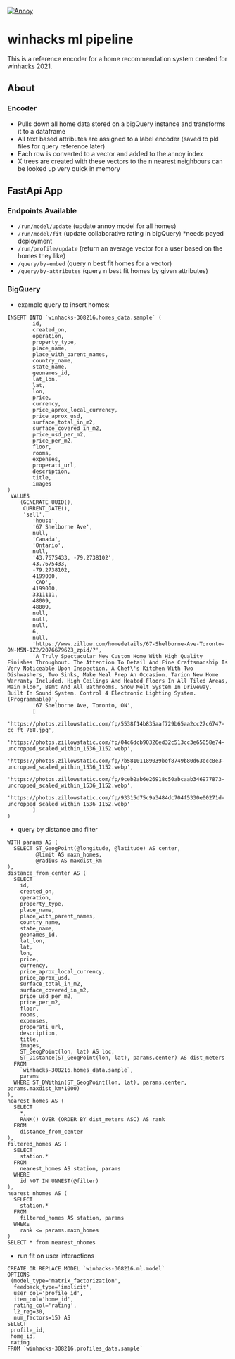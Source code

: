[![Annoy](https://badgen.net/badge/Powered%20by/Annoy/blue)](https://github.com/spotify/annoy)

# winhacks ml pipeline
This is a reference encoder for a home recommendation system created for winhacks 2021.

## About
### Encoder
- Pulls down all home data stored on a bigQuery instance and transforms it to a dataframe
- All text based attributes are assigned to a label encoder (saved to pkl files for query reference later)
- Each row is converted to a vector and added to the annoy index
- X trees are created with these vectors to the n nearest neighbours can be looked up very quick in memory

## FastApi App
### Endpoints Available
- `/run/model/update` (update annoy model for all homes)
- `/run/model/fit` (update collaborative rating in bigQuery) *needs payed deployment
- `/run/profile/update` (return an average vector for a user based on the homes they like)
- `/query/by-embed` (query n best fit homes for a vector)
- `/query/by-attributes` (query n best fit homes by given attributes)

### BigQuery
- example query to insert homes:
```angular2
INSERT INTO `winhacks-308216.homes_data.sample` (
        id,
        created_on,
        operation,
        property_type,
        place_name,
        place_with_parent_names,
        country_name,
        state_name,
        geonames_id,
        lat_lon,
        lat,
        lon,
        price,
        currency,
        price_aprox_local_currency,
        price_aprox_usd,
        surface_total_in_m2,
        surface_covered_in_m2,
        price_usd_per_m2,
        price_per_m2,
        floor,
        rooms,
        expenses,
        properati_url,
        description,
        title,
        images
)
 VALUES 
    (GENERATE_UUID(),
     CURRENT_DATE(),
     'sell',
        'house',
        '67 Shelborne Ave',
        null,
        'Canada',
        'Ontario',
        null,
        '43.7675433, -79.2738102',
        43.7675433,
        -79.2738102,
        4199000,
        'CAD',
        4199000,
        3311111,
        48009,
        48009,
        null,
        null,
        null,
        6,
        null,
        'https://www.zillow.com/homedetails/67-Shelborne-Ave-Toronto-ON-M5N-1Z2/2076679623_zpid/?',
        'A Truly Spectacular New Custom Home With High Quality Finishes Throughout. The Attention To Detail And Fine Craftsmanship Is Very Noticeable Upon Inspection. A Chef\'s Kitchen With Two Dishwashers, Two Sinks, Make Meal Prep An Occasion. Tarion New Home Warranty Included. High Ceilings And Heated Floors In All Tiled Areas, Main Floor, Bsmt And All Bathrooms. Snow Melt System In Driveway. Built In Sound System. Control 4 Electronic Lighting System.(Programmable)',
        '67 Shelborne Ave, Toronto, ON',
        [
        'https://photos.zillowstatic.com/fp/5538f14b835aaf729b65aa2cc27c6747-cc_ft_768.jpg',
        'https://photos.zillowstatic.com/fp/04c6dcb90326ed32c513cc3e65058e74-uncropped_scaled_within_1536_1152.webp', 
        'https://photos.zillowstatic.com/fp/7b58101189039bef8749b80d63ecc8e3-uncropped_scaled_within_1536_1152.webp',
        'https://photos.zillowstatic.com/fp/9ceb2ab6e26918c50abcaab346977873-uncropped_scaled_within_1536_1152.webp',
        'https://photos.zillowstatic.com/fp/93315d75c9a3484dc704f5330e00271d-uncropped_scaled_within_1536_1152.webp'
        ]
)
```
- query by distance and filter
```angular2
WITH params AS (
  SELECT ST_GeogPoint(@longitude, @latitude) AS center,
         @limit AS maxn_homes,
         @radius AS maxdist_km
),
distance_from_center AS (
  SELECT
    id,
    created_on,
    operation,
    property_type,
    place_name,
    place_with_parent_names,
    country_name,
    state_name,
    geonames_id,
    lat_lon,
    lat,
    lon,
    price,
    currency,
    price_aprox_local_currency,
    price_aprox_usd,
    surface_total_in_m2,
    surface_covered_in_m2,
    price_usd_per_m2,
    price_per_m2,
    floor,
    rooms,
    expenses,
    properati_url,
    description,
    title,
    images,
    ST_GeogPoint(lon, lat) AS loc,
    ST_Distance(ST_GeogPoint(lon, lat), params.center) AS dist_meters
  FROM
    `winhacks-308216.homes_data.sample`,
    params
  WHERE ST_DWithin(ST_GeogPoint(lon, lat), params.center, params.maxdist_km*1000)
),
nearest_homes AS (
  SELECT 
    *, 
    RANK() OVER (ORDER BY dist_meters ASC) AS rank
  FROM 
    distance_from_center
),
filtered_homes AS (
  SELECT 
    station.*
  FROM 
    nearest_homes AS station, params
  WHERE 
    id NOT IN UNNEST(@filter)
),
nearest_nhomes AS (
  SELECT 
    station.* 
  FROM 
    filtered_homes AS station, params
  WHERE 
    rank <= params.maxn_homes
)
SELECT * from nearest_nhomes
```
- run fit on user interactions
```angular2
CREATE OR REPLACE MODEL `winhacks-308216.ml.model`
OPTIONS
 (model_type='matrix_factorization',
  feedback_type='implicit',
  user_col='profile_id',
  item_col='home_id',
  rating_col='rating',
  l2_reg=30,
  num_factors=15) AS
SELECT
 profile_id,
 home_id,
 rating
FROM `winhacks-308216.profiles_data.sample`
```